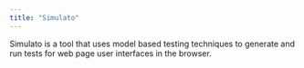```yaml
---
title: "Simulato"
---
```


Simulato is a tool that uses model based testing techniques to generate and run tests for web page user interfaces in the browser.